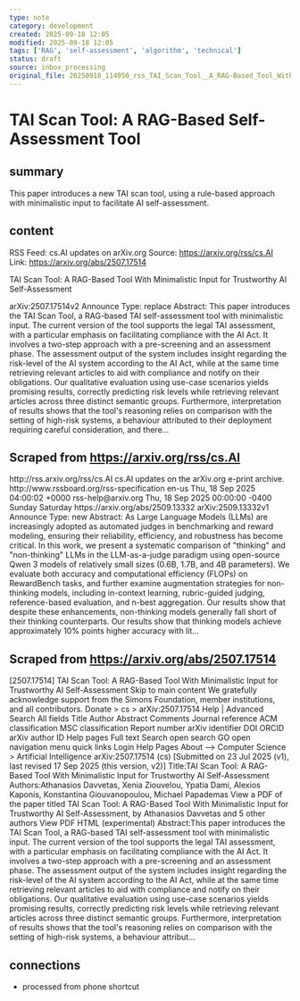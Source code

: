 ```yaml
---
type: note
category: development
created: 2025-09-18 12:05
modified: 2025-09-18 12:05
tags: ['RAG', 'self-assessment', 'algorithm', 'technical']
status: draft
source: inbox_processing
original_file: 20250918_114950_rss_TAI_Scan_Tool__A_RAG-Based_Tool_With_Minimalistic_.txt
---
```


# TAI Scan Tool: A RAG-Based Self-Assessment Tool

## summary
This paper introduces a new TAI scan tool, using a rule-based approach with minimalistic input to facilitate AI self-assessment.

## content
RSS Feed: cs.AI updates on arXiv.org
Source: https://arxiv.org/rss/cs.AI
Link: https://arxiv.org/abs/2507.17514

TAI Scan Tool: A RAG-Based Tool With Minimalistic Input for Trustworthy AI Self-Assessment

arXiv:2507.17514v2 Announce Type: replace Abstract: This paper introduces the TAI Scan Tool, a RAG-based TAI self-assessment tool with minimalistic input. The current version of the tool supports the legal TAI assessment, with a particular emphasis on facilitating compliance with the AI Act. It involves a two-step approach with a pre-screening and an assessment phase. The assessment output of the system includes insight regarding the risk-level of the AI system according to the AI Act, while at the same time retrieving relevant articles to aid with compliance and notify on their obligations. Our qualitative evaluation using use-case scenarios yields promising results, correctly predicting risk levels while retrieving relevant articles across three distinct semantic groups. Furthermore, interpretation of results shows that the tool's reasoning relies on comparison with the setting of high-risk systems, a behaviour attributed to their deployment requiring careful consideration, and there...

## Scraped from https://arxiv.org/rss/cs.AI
<?xml version='1.0' encoding='UTF-8'?>
<rss xmlns:arxiv="http://arxiv.org/schemas/atom" xmlns:dc="http://purl.org/dc/elements/1.1/" xmlns:atom="http://www.w3.org/2005/Atom" xmlns:content="http://purl.org/rss/1.0/modules/content/" version="2.0">
  <channel>
    <title>cs.AI updates on arXiv.org</title>
    <link>http://rss.arxiv.org/rss/cs.AI</link>
    <description>cs.AI updates on the arXiv.org e-print archive.</description>
    <atom:link href="http://rss.arxiv.org/rss/cs.AI" rel="self" type="application/rss+xml"/>
    <docs>http://www.rssboard.org/rss-specification</docs>
    <language>en-us</language>
    <lastBuildDate>Thu, 18 Sep 2025 04:00:02 +0000</lastBuildDate>
    <managingEditor>rss-help@arxiv.org</managingEditor>
    <pubDate>Thu, 18 Sep 2025 00:00:00 -0400</pubDate>
    <skipDays>
      <day>Sunday</day>
      <day>Saturday</day>
    </skipDays>
    <item>
      <title>Explicit Reasoning Makes Better Judges: A Systematic Study on Accuracy, Efficiency, and Robustness</title>
      <link>https://arxiv.org/abs/2509.13332</link>
      <description>arXiv:2509.13332v1 Announce Type: new 
Abstract: As Large Language Models (LLMs) are increasingly adopted as automated judges in benchmarking and reward modeling, ensuring their reliability, efficiency, and robustness has become critical. In this work, we present a systematic comparison of "thinking" and "non-thinking" LLMs in the LLM-as-a-judge paradigm using open-source Qwen 3 models of relatively small sizes (0.6B, 1.7B, and 4B parameters). We evaluate both accuracy and computational efficiency (FLOPs) on RewardBench tasks, and further examine augmentation strategies for non-thinking models, including in-context learning, rubric-guided judging, reference-based evaluation, and n-best aggregation. Our results show that despite these enhancements, non-thinking models generally fall short of their thinking counterparts. Our results show that thinking models achieve approximately 10% points higher accuracy with lit...


## Scraped from https://arxiv.org/abs/2507.17514
[2507.17514] TAI Scan Tool: A RAG-Based Tool With Minimalistic Input for Trustworthy AI Self-Assessment Skip to main content We gratefully acknowledge support from the Simons Foundation, member institutions, and all contributors. Donate &gt; cs &gt; arXiv:2507.17514 Help | Advanced Search All fields Title Author Abstract Comments Journal reference ACM classification MSC classification Report number arXiv identifier DOI ORCID arXiv author ID Help pages Full text Search open search GO open navigation menu quick links Login Help Pages About --> Computer Science > Artificial Intelligence arXiv:2507.17514 (cs) [Submitted on 23 Jul 2025 (v1), last revised 17 Sep 2025 (this version, v2)] Title:TAI Scan Tool: A RAG-Based Tool With Minimalistic Input for Trustworthy AI Self-Assessment Authors:Athanasios Davvetas, Xenia Ziouvelou, Ypatia Dami, Alexios Kaponis, Konstantina Giouvanopoulou, Michael Papademas View a PDF of the paper titled TAI Scan Tool: A RAG-Based Tool With Minimalistic Input for Trustworthy AI Self-Assessment, by Athanasios Davvetas and 5 other authors View PDF HTML (experimental) Abstract:This paper introduces the TAI Scan Tool, a RAG-based TAI self-assessment tool with minimalistic input. The current version of the tool supports the legal TAI assessment, with a particular emphasis on facilitating compliance with the AI Act. It involves a two-step approach with a pre-screening and an assessment phase. The assessment output of the system includes insight regarding the risk-level of the AI system according to the AI Act, while at the same time retrieving relevant articles to aid with compliance and notify on their obligations. Our qualitative evaluation using use-case scenarios yields promising results, correctly predicting risk levels while retrieving relevant articles across three distinct semantic groups. Furthermore, interpretation of results shows that the tool&#39;s reasoning relies on comparison with the setting of high-risk systems, a behaviour attribut...


## connections
- processed from phone shortcut
